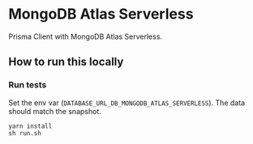 # MongoDB Atlas Serverless

Prisma Client with MongoDB Atlas Serverless.

## How to run this locally

### Run tests

Set the env var (`DATABASE_URL_DB_MONGODB_ATLAS_SERVERLESS`). The data should match the snapshot.

```shell script
yarn install
sh run.sh
```
